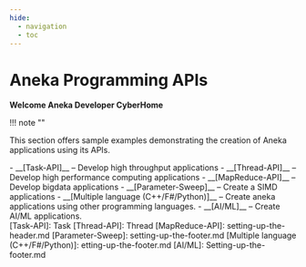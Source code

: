 ```yaml
---
hide:
  - navigation
  - toc
---
```

# Aneka Programming APIs
**Welcome Aneka Developer CyberHome** 

!!! note ""

This section offers sample examples demonstrating the creation of Aneka applications using its APIs.
<div class="grid cards" markdown>
-  __[Task-API]__ – Develop high throughput applications
-  __[Thread-API]__ – Develop high performance computing applications 
-  __[MapReduce-API]__ – Develop bigdata applications
-  __[Parameter-Sweep]__ – Create a SIMD applications
-  __[Multiple language (C++/F#/Python)]__ – Create aneka applications using other programming languages.
- __[AI/ML]__ – Create AI/ML applications.

</div>
  [Task-API]: Task
  [Thread-API]: Thread
  [MapReduce-API]: setting-up-the-header.md
  [Parameter-Sweep]: setting-up-the-footer.md
  [Multiple language (C++/F#/Python)]: etting-up-the-footer.md
  [AI/ML]: Setting-up-the-footer.md
